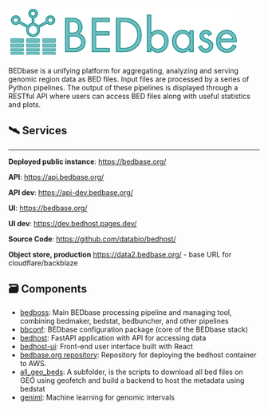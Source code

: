 <p align="center">
<h1><img align="center" src="../img/bedbase_logo.svg" class="img-header" height="100"></h1>
</p>

BEDbase is a unifying platform for aggregating, analyzing and serving genomic region data as BED files. Input files are processed by a series of Python pipelines. The output of these pipelines is displayed through a RESTful API where users can access BED files along with useful statistics and plots.

## 🛰️ Services

---
**Deployed public instance**: <a href="https://bedbase.org/" target="_blank">https://bedbase.org/</a>

**API**: <a href="https://api.bedbase.org/" target="_blank">https://api.bedbase.org/</a>

**API dev**: <a href="https://dev.bedbase.org/" target="_blank">https://api-dev.bedbase.org/</a>

**UI**: <a href="https://bedbase.org/" target="_blank">https://bedbase.org/</a>

**UI dev**: <a href="https://dev.bedhost.pages.dev/" target="_blank">https://dev.bedhost.pages.dev/</a>

**Source Code**: <a href="https://github.com/databio/bedhost/" target="_blank">https://github.com/databio/bedhost/</a>

**Object store, production** <https://data2.bedbase.org/> - base URL for cloudflare/backblaze

## 🗃️ Components

- [bedboss](https://github.com/databio/bedboss): Main BEDbase processing pipeline and managing tool, combining bedmaker, bedstat, bedbuncher, and other pipelines
- [bbconf](http://github.com/databio/bbconf): BEDbase configuration package (core of the BEDbase stack)
- [bedhost](http://github.com/databio/bedhost): FastAPI application with API for accessing data
- [bedhost-ui](http://github.com/databio/bedhost): Front-end user interface built with React
- [bedbase.org repository](https://github.com/databio/bedbase.org): Repository for deploying the bedhost container to AWS.
- [all_geo_beds](all_geo_beds): A subfolder, is the scripts to download all bed files on GEO using geofetch and build a backend to host the metadata using bedstat
- [geniml](https://github.com/databio/geniml): Machine learning for genomic intervals
